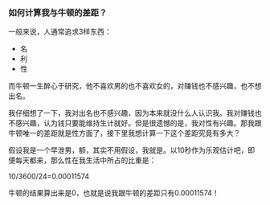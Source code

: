 ### 如何计算我与牛顿的差距？

一般来说，人通常追求3样东西：

- 名
- 利
- 性

而牛顿一生醉心于研究，他不喜欢男的也不喜欢女的，对赚钱也不感兴趣，也不想出名。

我仔细想了一下，我对出名也不感兴趣，因为本来就没什么人认识我。我对赚钱也不感兴趣，认为钱只要能维持生计就好。但是很遗憾的是，我对性有兴趣。那我跟牛顿唯一的差距就是性方面了，接下里我想计算一下这个差距究竟有多大？

假设我是一个早泄男，额，其实不用假设，我就是。以10秒作为乐观估计吧，即便每天都来，那么性在我生活中所占的比重是：

10/3600/24=0.00011574

牛顿的结果算出来是0，也就是说我跟牛顿的差距只有0.00011574！

